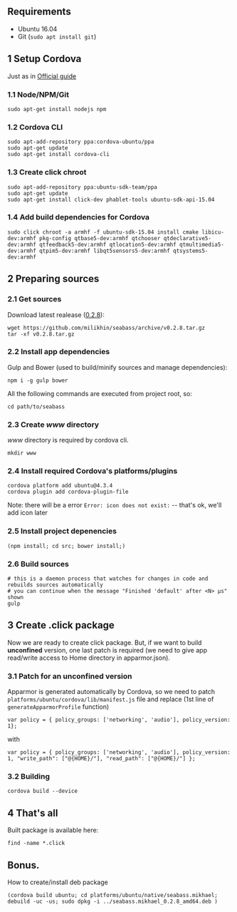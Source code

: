 ## Requirements
* Ubuntu 16.04
* Git (```sudo apt install git```)

## 1 Setup Cordova
Just as in [Official guide](http://cordova.apache.org/docs/en/dev/guide/platforms/ubuntu/index.html)

### 1.1 Node/NPM/Git
```
sudo apt-get install nodejs npm
```

### 1.2 Cordova CLI
```
sudo apt-add-repository ppa:cordova-ubuntu/ppa
sudo apt-get update
sudo apt-get install cordova-cli
```

### 1.3 Create click chroot
```
sudo apt-add-repository ppa:ubuntu-sdk-team/ppa
sudo apt-get update
sudo apt-get install click-dev phablet-tools ubuntu-sdk-api-15.04
```

### 1.4 Add build dependencies for Cordova 
```
sudo click chroot -a armhf -f ubuntu-sdk-15.04 install cmake libicu-dev:armhf pkg-config qtbase5-dev:armhf qtchooser qtdeclarative5-dev:armhf qtfeedback5-dev:armhf qtlocation5-dev:armhf qtmultimedia5-dev:armhf qtpim5-dev:armhf libqt5sensors5-dev:armhf qtsystems5-dev:armhf
```

## 2 Preparing sources
### 2.1 Get sources
Download latest realease ([0.2.8](https://github.com/milikhin/seabass/archive/v0.2.8.tar.gz)):

```
wget https://github.com/milikhin/seabass/archive/v0.2.8.tar.gz
tar -xf v0.2.8.tar.gz
```

### 2.2 Install app dependencies
Gulp and Bower (used to build/minify sources and manage dependencies):

```
npm i -g gulp bower
```

All the following commands are executed from project root, so:

```
cd path/to/seabass
```

### 2.3 Create *www* directory
*www* directory is required by cordova cli.

```
mkdir www
```

### 2.4 Install required Cordova's platforms/plugins
```
cordova platform add ubuntu@4.3.4 
cordova plugin add cordova-plugin-file 
```

Note: there will be a error `Error: icon does not exist:` -- that's ok, we'll add icon later


### 2.5 Install project depenencies
```
(npm install; cd src; bower install;)
```

### 2.6 Build sources
```
# this is a daemon process that watches for changes in code and rebuilds sources automatically
# you can continue when the message "Finished 'default' after <N> μs" shown
gulp
```

## 3 Create .click package
Now we are ready to create click package.
But, if we want to build **unconfined** version, one last patch is required (we need to give app read/write access to Home directory in apparmor.json).

### 3.1 Patch for an unconfined version
Apparmor is generated automatically by Cordova, so we need to patch `platforms/ubuntu/cordova/lib/manifest.js` file and replace (1st line of `generateApparmorProfile` function)

```
var policy = { policy_groups: ['networking', 'audio'], policy_version: 1};
```

with
```
var policy = { policy_groups: ['networking', 'audio'], policy_version: 1, "write_path": ["@{HOME}/"], "read_path": ["@{HOME}/"] };
```

### 3.2 Building
```
cordova build --device
```

## 4 That's all
Built package is available here:
```
find -name *.click
```

## Bonus.
How to create/install deb package

```
(cordova build ubuntu; cd platforms/ubuntu/native/seabass.mikhael; debuild -uc -us; sudo dpkg -i ../seabass.mikhael_0.2.8_amd64.deb )   
```
